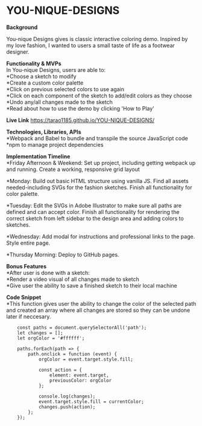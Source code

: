 # YOU-NIQUE-DESIGNS

**Background**

You-nique Designs gives is classic interactive coloring demo. Inspired by my love fashion, I wanted to users a small taste of life as a footwear designer.

**Functionality & MVPs**  
In You-nique Designs, users are able to:  
*Choose a sketch to modify  
*Create a custom color palette    
*Click on previous selected colors to use again  
*Click on each component of the sketch to add/edit colors as they choose  
*Undo any/all changes made to the sketch  
*Read about how to use the demo by clicking 'How to Play'  

**Live Link**
https://tarao1185.github.io/YOU-NIQUE-DESIGNS/

**Technologies, Libraries, APIs**  
*Webpack and Babel to bundle and transpile the source JavaScript code  
*npm to manage project dependencies  

**Implementation Timeline**  
*Friday Afternoon & Weekend: Set up project, including getting webpack up and running. Create a working, responsive grid layout  

*Monday: Build out basic HTML structure using vanilla JS. Find all assets needed-including SVGs for the fashion sketches. Finish all functionality for color palette.  

*Tuesday: Edit the SVGs in Adobe Illustrator to make sure all paths are defined and can accept color. Finish all functionality for rendering the correct sketch from left sidebar to the design area and adding colors to sketches.  

*Wednesday: Add modal for instructions and professional links to the page. Style entire page.  

*Thursday Morning: Deploy to GitHub pages.  

**Bonus Features**  
*After user is done with a sketch:  
  *Render a video visual of all changes made to sketch  
  *Give user the ability to save a finished sketch to their local machine  

**Code Snippet**  
*This function gives user the ability to change the color of the selected path and created an array where all changes are stored so they can be undone later if neccesary.  

```
    const paths = document.querySelectorAll('path');
    let changes = [];
    let orgColor = '#ffffff';

    paths.forEach(path => {
        path.onclick = function (event) {
            orgColor = event.target.style.fill;

            const action = {
                element: event.target,
                previousColor: orgColor
            };

            console.log(changes);
            event.target.style.fill = currentColor;
            changes.push(action);
        };
    });
  ```
